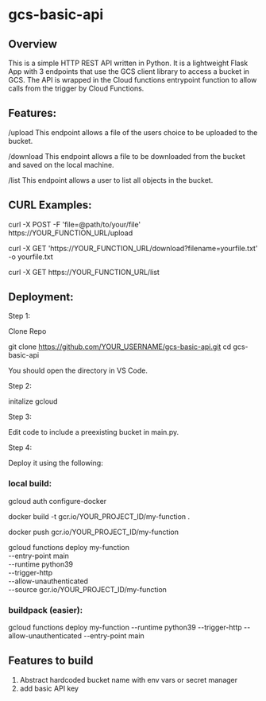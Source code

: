 # gcs-basic-api

## Overview
This is a simple HTTP REST API written in Python. It is a lightweight Flask App with 3 endpoints that use the GCS client library to access a bucket in GCS. The API is wrapped in the Cloud functions entrypoint function to allow calls from the trigger by Cloud Functions. 

## Features:

/upload 
This endpoint allows a file of the users choice to be uploaded to the bucket.

/download
This endpoint allows a file to be downloaded from the bucket and saved on the local machine. 

/list
This endpoint allows a user to list all objects in the bucket. 




## CURL Examples:


curl -X POST -F 'file=@path/to/your/file' https://YOUR_FUNCTION_URL/upload

curl -X GET 'https://YOUR_FUNCTION_URL/download?filename=yourfile.txt' -o yourfile.txt

curl -X GET https://YOUR_FUNCTION_URL/list

## Deployment:

Step 1: 

Clone Repo

git clone https://github.com/YOUR_USERNAME/gcs-basic-api.git
cd gcs-basic-api 

You should open the directory in VS Code.

Step 2: 

initalize gcloud 

Step 3:

Edit code to include a preexisting bucket in main.py. 

Step 4:

Deploy it using the following:

### local build:

gcloud auth configure-docker

docker build -t gcr.io/YOUR_PROJECT_ID/my-function .

docker push gcr.io/YOUR_PROJECT_ID/my-function

gcloud functions deploy my-function \
    --entry-point main \
    --runtime python39 \
    --trigger-http \
    --allow-unauthenticated \
    --source gcr.io/YOUR_PROJECT_ID/my-function


### buildpack (easier):

gcloud functions deploy my-function --runtime python39 --trigger-http --allow-unauthenticated --entry-point main


## Features to build
1) Abstract hardcoded bucket name with env vars or secret manager 
2) add basic API key 
